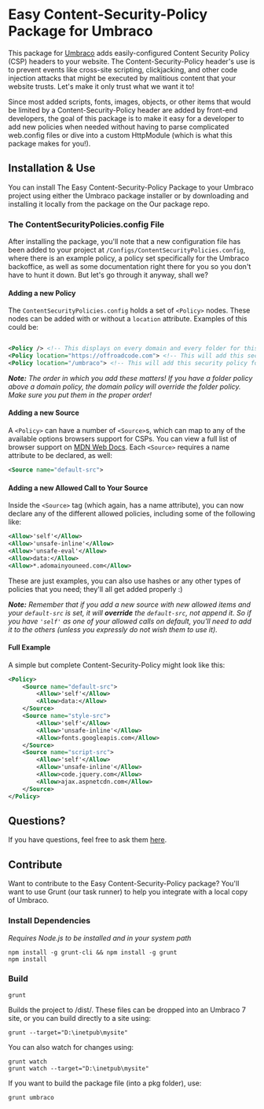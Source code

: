 # Easy Content-Security-Policy Package for Umbraco

This package for [Umbraco](https://umbraco.com) adds easily-configured Content Security Policy (CSP) headers to your website. The Content-Security-Policy header's use is to prevent events like cross-site scripting, clickjacking, and other code injection attacks that might be executed by malitious content that your website trusts. Let's make it only trust what we want it to!

Since most added scripts, fonts, images, objects, or other items that would be limited by a Content-Security-Policy header are added by front-end developers, the goal of this package is to make it easy for a developer to add new policies when needed without having to parse complicated web.config files or dive into a custom HttpModule (which is what this package makes for you!).

## Installation & Use

You can install The Easy Content-Security-Policy Package to your Umbraco project using either the Umbraco package installer or by downloading and installing it locally from the package on the Our package repo.

### The ContentSecurityPolicies.config File

After installing the package, you'll note that a new configuration file has been added to your project at `/Configs/ContentSecurityPolicies.config`, where there is an example policy, a policy set specifically for the Umbraco backoffice, as well as some documentation right there for you so you don't have to hunt it down. But let's go through it anyway, shall we?

#### Adding a new Policy

The `ContentSecurityPolicies.config` holds a set of `<Policy>` nodes. These nodes can be added with or without a `location` attribute. Examples of this could be:

```xml

<Policy /> <!-- This displays on every domain and every folder for this Umbraco application -->
<Policy location="https://offroadcode.com"> <!-- This will add this security policy only to calls made OR referred by this domain -->
<Policy location="/umbraco"> <!-- This will add this security policy for this specific section of the site, such as the backoffice -->

```

_**_Note:_** The order in which you add these matters! If you have a folder policy above a domain policy, the domain policy will override the folder policy. Make sure you put them in the proper order!_

#### Adding a new Source

A `<Policy>` can have a number of `<Source>`s, which can map to any of the available options browsers support for CSPs. You can view a full list of browser support on [MDN Web Docs](https://developer.mozilla.org/en-US/docs/Web/HTTP/CSP). Each `<Source>` requires a name attribute to be declared, as well:

```xml
<Source name="default-src">
```

#### Adding a new Allowed Call to Your Source

Inside the `<Source>` tag (which again, has a name attribute), you can now declare any of the different allowed policies, including some of the following like:

```xml
<Allow>'self'</Allow>
<Allow>'unsafe-inline'</Allow>
<Allow>'unsafe-eval'</Allow>
<Allow>data:</Allow>
<Allow>*.adomainyouneed.com</Allow>
```

These are just examples, you can also use hashes or any other types of policies that you need; they'll all get added properly :)

_**_Note:_** Remember that if you add a new source with new allowed items and your `default-src` is set, it will **_override_** the `default-src`, not append it. So if you have `'self'` as one of your allowed calls on default, you'll need to add it to the others (unless you expressly do not wish them to use it)._

#### Full Example

A simple but complete Content-Security-Policy might look like this:

```xml
<Policy>
    <Source name="default-src">
        <Allow>'self'</Allow>
        <Allow>data:</Allow>
    </Source>
    <Source name="style-src">
        <Allow>'self'</Allow>
        <Allow>'unsafe-inline'</Allow>
        <Allow>fonts.googleapis.com</Allow>
    </Source>
    <Source name="script-src">
        <Allow>'self'</Allow>
        <Allow>'unsafe-inline'</Allow>
        <Allow>code.jquery.com</Allow>
        <Allow>ajax.aspnetcdn.com</Allow>
    </Source>
</Policy>
```

## Questions?

If you have questions, feel free to ask them [here](https://github.com/Offroadcode/umbraco-content-security-policy/issues).

## Contribute

Want to contribute to the Easy Content-Security-Policy package? You'll want to use Grunt (our task runner) to help you integrate with a local copy of Umbraco.

### Install Dependencies
*Requires Node.js to be installed and in your system path*

    npm install -g grunt-cli && npm install -g grunt
    npm install

### Build

    grunt

Builds the project to /dist/. These files can be dropped into an Umbraco 7 site, or you can build directly to a site using:

    grunt --target="D:\inetpub\mysite"

You can also watch for changes using:

    grunt watch
    grunt watch --target="D:\inetpub\mysite"

If you want to build the package file (into a pkg folder), use:

    grunt umbraco
